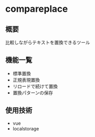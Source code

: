 # compareplace

## 概要
比較しながらテキストを置換できるツール


## 機能一覧
- 標準置換
- 正規表現置換
- リロードで続けて置換
- 置換パターンの保存


## 使用技術
- vue
- localstorage

